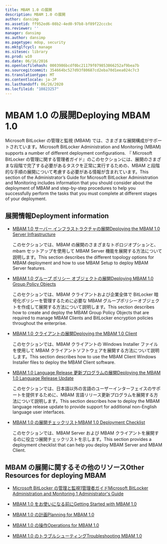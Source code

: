 ```yaml
---
title: MBAM 1.0 の展開
description: MBAM 1.0 の展開
author: dansimp
ms.assetid: ff952ed6-08b2-4ed0-97b8-bf89f22cccbc
ms.reviewer: ''
manager: dansimp
ms.author: dansimp
ms.pagetype: mdop, security
ms.mktglfcycl: manage
ms.sitesec: library
ms.prod: w10
ms.date: 06/16/2016
ms.openlocfilehash: 0003986bcdf0bc21179f079853866252af9bea7b
ms.sourcegitcommit: 354664bc527d93f80687cd2eba70d1eea024c7c3
ms.translationtype: MT
ms.contentlocale: ja-JP
ms.lasthandoff: 06/26/2020
ms.locfileid: "10823257"
---
```

# <span data-ttu-id="d7787-103">MBAM 1.0 の展開</span><span class="sxs-lookup"><span data-stu-id="d7787-103">Deploying MBAM 1.0</span></span>


<span data-ttu-id="d7787-104">Microsoft BitLocker の管理と監視 (MBAM) では、さまざまな展開構成がサポートされています。</span><span class="sxs-lookup"><span data-stu-id="d7787-104">Microsoft BitLocker Administration and Monitoring (MBAM) supports a number of different deployment configurations.</span></span> <span data-ttu-id="d7787-105">『 Microsoft BitLocker の管理に関する管理者ガイド』のこのセクションには、展開のさまざまな段階で完了する必要があるタスクを正常に実行するための、MBAM と段階的な手順の展開について考慮する必要がある情報が含まれています。</span><span class="sxs-lookup"><span data-stu-id="d7787-105">This section of the Administrator’s Guide for Microsoft BitLocker Administration and Monitoring includes information that you should consider about the deployment of MBAM and step-by-step procedures to help you successfully perform the tasks that you must complete at different stages of your deployment.</span></span>

## <span data-ttu-id="d7787-106">展開情報</span><span class="sxs-lookup"><span data-stu-id="d7787-106">Deployment information</span></span>


-   [<span data-ttu-id="d7787-107">MBAM 1.0 サーバー インフラストラクチャの展開</span><span class="sxs-lookup"><span data-stu-id="d7787-107">Deploying the MBAM 1.0 Server Infrastructure</span></span>](deploying-the-mbam-10-server-infrastructure.md)

    <span data-ttu-id="d7787-108">このセクションでは、MBAM の展開のさまざまなトポロジオプションと、mbam セットアップを使用して MBAM Server 機能を展開する方法について説明します。</span><span class="sxs-lookup"><span data-stu-id="d7787-108">This section describes the different topology options for MBAM deployment and how to use MBAM Setup to deploy MBAM Server features.</span></span>

-   [<span data-ttu-id="d7787-109">MBAM 1.0 グループ ポリシー オブジェクトの展開</span><span class="sxs-lookup"><span data-stu-id="d7787-109">Deploying MBAM 1.0 Group Policy Objects</span></span>](deploying-mbam-10-group-policy-objects.md)

    <span data-ttu-id="d7787-110">このセクションでは、MBAM クライアントおよび企業全体で BitLocker 暗号化ポリシーを管理するために必要な MBAM グループポリシーオブジェクトを作成して展開する方法について説明します。</span><span class="sxs-lookup"><span data-stu-id="d7787-110">This section describes how to create and deploy the MBAM Group Policy Objects that are required to manage MBAM Clients and BitLocker encryption policies throughout the enterprise.</span></span>

-   [<span data-ttu-id="d7787-111">MBAM 1.0 クライアントの展開</span><span class="sxs-lookup"><span data-stu-id="d7787-111">Deploying the MBAM 1.0 Client</span></span>](deploying-the-mbam-10-client.md)

    <span data-ttu-id="d7787-112">このセクションでは、MBAM クライアントの Windows Installer ファイルを使用して MBAM クライアントソフトウェアを展開する方法について説明します。</span><span class="sxs-lookup"><span data-stu-id="d7787-112">This section describes how to use the MBAM Client Windows Installer files to deploy the MBAM Client software.</span></span>

-   [<span data-ttu-id="d7787-113">MBAM 1.0 Language Release 更新プログラムの展開</span><span class="sxs-lookup"><span data-stu-id="d7787-113">Deploying the MBAM 1.0 Language Release Update</span></span>](deploying-the-mbam-10-language-release-update.md)

    <span data-ttu-id="d7787-114">このセクションでは、日本語以外の言語のユーザーインターフェイスのサポートを提供するために、MBAM 言語リリース更新プログラムを展開する方法について説明します。</span><span class="sxs-lookup"><span data-stu-id="d7787-114">This section describes how to deploy the MBAM language release update to provide support for additional non-English language user interfaces.</span></span>

-   [<span data-ttu-id="d7787-115">MBAM 1.0 の展開チェックリスト</span><span class="sxs-lookup"><span data-stu-id="d7787-115">MBAM 1.0 Deployment Checklist</span></span>](mbam-10-deployment-checklist.md)

    <span data-ttu-id="d7787-116">このセクションでは、MBAM Server および MBAM クライアントを展開するのに役立つ展開チェックリストを示します。</span><span class="sxs-lookup"><span data-stu-id="d7787-116">This section provides a deployment checklist that can help you deploy MBAM Server and MBAM Client.</span></span>

## <span data-ttu-id="d7787-117">MBAM の展開に関するその他のリソース</span><span class="sxs-lookup"><span data-stu-id="d7787-117">Other Resources for deploying MBAM</span></span>


-   [<span data-ttu-id="d7787-118">Microsoft BitLocker の管理と監視1管理者ガイド</span><span class="sxs-lookup"><span data-stu-id="d7787-118">Microsoft BitLocker Administration and Monitoring 1 Administrator's Guide</span></span>](index.md)

-   [<span data-ttu-id="d7787-119">MBAM 1.0 をお使いになる前に</span><span class="sxs-lookup"><span data-stu-id="d7787-119">Getting Started with MBAM 1.0</span></span>](getting-started-with-mbam-10.md)

-   [<span data-ttu-id="d7787-120">MBAM 1.0 の計画</span><span class="sxs-lookup"><span data-stu-id="d7787-120">Planning for MBAM 1.0</span></span>](planning-for-mbam-10.md)

-   [<span data-ttu-id="d7787-121">MBAM 1.0 の操作</span><span class="sxs-lookup"><span data-stu-id="d7787-121">Operations for MBAM 1.0</span></span>](operations-for-mbam-10.md)

-   [<span data-ttu-id="d7787-122">MBAM 1.0 のトラブルシューティング</span><span class="sxs-lookup"><span data-stu-id="d7787-122">Troubleshooting MBAM 1.0</span></span>](troubleshooting-mbam-10.md)

 

 





